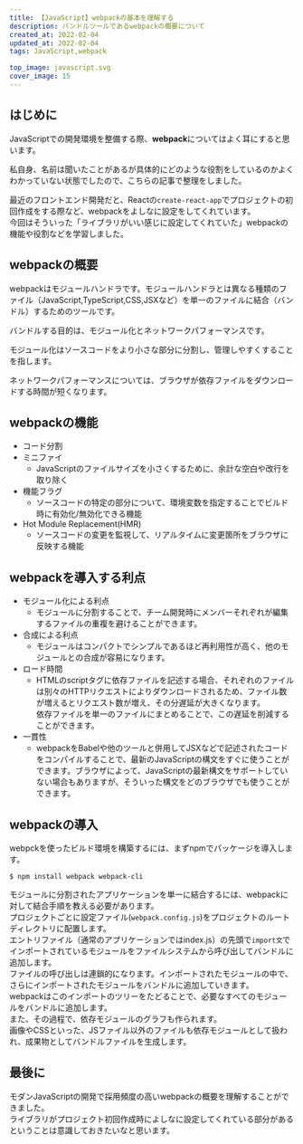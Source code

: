 ```yaml
---
title: 【JavaScript】webpackの基本を理解する
description: バンドルツールであるwebpackの概要について
created_at: 2022-02-04
updated_at: 2022-02-04
tags: JavaScript,webpack

top_image: javascript.svg
cover_image: 15
---
```


## はじめに
JavaScriptでの開発環境を整備する際、**webpack**についてはよく耳にすると思います。

私自身、名前は聞いたことがあるが具体的にどのような役割をしているのかよくわかっていない状態でしたので、こちらの記事で整理をしました。

最近のフロントエンド開発だと、Reactの```create-react-app```でプロジェクトの初回作成をする際など、webpackをよしなに設定をしてくれています。  
今回はそういった「ライブラリがいい感じに設定してくれていた」webpackの機能や役割などを学習しました。

## webpackの概要
webpackはモジュールハンドラです。モジュールハンドラとは異なる種類のファイル（JavaScript,TypeScript,CSS,JSXなど）を単一のファイルに結合（バンドル）するためのツールです。  

バンドルする目的は、モジュール化とネットワークパフォーマンスです。  

モジュール化はソースコードをより小さな部分に分割し、管理しやすくすることを指します。  

ネットワークパフォーマンスについては、ブラウザが依存ファイルをダウンロードする時間が短くなります。    

## webpackの機能
- コード分割
- ミニファイ
    - JavaScriptのファイルサイズを小さくするために、余計な空白や改行を取り除く
- 機能フラグ
    - ソースコードの特定の部分について、環境変数を指定することでビルド時に有効化/無効化できる機能
- Hot Module Replacement(HMR)
    - ソースコードの変更を監視して、リアルタイムに変更箇所をブラウザに反映する機能

## webpackを導入する利点
- モジュール化による利点
    - モジュールに分割することで、チーム開発時にメンバーそれぞれが編集するファイルの重複を避けることができます。
- 合成による利点
    - モジュールはコンパクトでシンプルであるほど再利用性が高く、他のモジュールとの合成が容易になります。
- ロード時間
    - HTMLのscriptタグに依存ファイルを記述する場合、それぞれのファイルは別々のHTTPリクエストによりダウンロードされるため、ファイル数が増えるとリクエスト数が増え、その分遅延が大きくなります。  
    依存ファイルを単一のファイルにまとめることで、この遅延を削減することができます。
- 一貫性
    - webpackをBabelや他のツールと併用してJSXなどで記述されたコードをコンパイルすることで、最新のJavaScriptの構文をすぐに使うことができます。ブラウザによって、JavaScriptの最新構文をサポートしていない場合もありますが、そういった構文をどのブラウザでも使うことができます。

## webpackの導入
webpckを使ったビルド環境を構築するには、まずnpmでパッケージを導入します。
```shell
$ npm install webpack webpack-cli
``` 

モジュールに分割されたアプリケーションを単一に結合するには、webpackに対して結合手順を教える必要があります。  
プロジェクトごとに設定ファイル(```webpack.config.js```)をプロジェクトのルートディレクトリに配置します。  
エントリファイル（通常のアプリケーションではindex.js）の先頭で```import文```でインポートされているモジュールをファイルシステムから呼び出してバンドルに追加します。  
ファイルの呼び出しは連鎖的になります。インポートされたモジュールの中で、さらにインポートされたモジュールをバンドルに追加していきます。  
webpackはこのインポートのツリーをたどることで、必要なすべてのモジュールをバンドルに追加します。  
また、その過程で、依存モジュールのグラフも作られます。  
画像やCSSといった、JSファイル以外のファイルも依存モジュールとして扱われ、成果物としてバンドルファイルを生成します。


## 最後に
モダンJavaScriptの開発で採用頻度の高いwebpackの概要を理解することができました。  
ライブラリがプロジェクト初回作成時によしなに設定してくれている部分があるということは意識しておきたいなと思います。